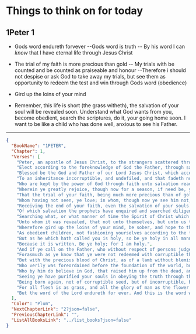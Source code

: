 # Things to think on for today

## 1Peter 1

- Gods word endureth forvever
  --Gods word is truth
  -- By his word I can *know* that I have eternal life through Jesus Christ

- The trial of my faith is more precious than gold
  -- My trials with be counted and be counted as praiseable and honour
  --Therefore i should not despise or ask God to take away my trials, but see them as opportunity to redeem the test and win through Gods word (obedience)

- Gird up the loins of your mind

- Remember, this life is short (the grass witheth), the salvation of your soul will be revealed soon. Understand what God wants from you, become obedient, search the scriptures, do it, your going home soon. I want to be like a child who has done well, anxious to see his Father.

--- 

```json
{
  "BookName": "1PETER",
  "Chapter": 1,
  "Verses": [
    "Peter, an apostle of Jesus Christ, to the strangers scattered throughout Pontus, Galatia, Cappadocia, Asia, and Bithynia,",
    "Elect according to the foreknowledge of God the Father, through sanctification of the Spirit, unto obedience and sprinkling of the blood of Jesus Christ: Grace unto you, and peace, be multiplied.",
    "Blessed be the God and Father of our Lord Jesus Christ, which according to his abundant mercy hath begotten us again unto a lively hope by the resurrection of Jesus Christ from the dead,",
    "To an inheritance incorruptible, and undefiled, and that fadeth not away, reserved in heaven for you,",
    "Who are kept by the power of God through faith unto salvation ready to be revealed in the last time.",
    "Wherein ye greatly rejoice, though now for a season, if need be, ye are in heaviness through manifold temptations:",
    "That the trial of your faith, being much more precious than of gold that perisheth, though it be tried with fire, might be found unto praise and honour and glory at the appearing of Jesus Christ:",
    "Whom having not seen, ye love; in whom, though now ye see him not, yet believing, ye rejoice with joy unspeakable and full of glory:",
    "Receiving the end of your faith, even the salvation of your souls.",
    "Of which salvation the prophets have enquired and searched diligently, who prophesied of the grace that should come unto you:",
    "Searching what, or what manner of time the Spirit of Christ which was in them did signify, when it testified beforehand the sufferings of Christ, and the glory that should follow.",
    "Unto whom it was revealed, that not unto themselves, but unto us they did minister the things, which are now reported unto you by them that have preached the gospel unto you with the Holy Ghost sent down from heaven; which things the angels desire to look into.",
    "Wherefore gird up the loins of your mind, be sober, and hope to the end for the grace that is to be brought unto you at the revelation of Jesus Christ;",
    "As obedient children, not fashioning yourselves according to the former lusts in your ignorance:",
    "But as he which hath called you is holy, so be ye holy in all manner of conversation;",
    "Because it is written, Be ye holy; for I am holy.",
    "And if ye call on the Father, who without respect of persons judgeth according to every man's work, pass the time of your sojourning here in fear:",
    "Forasmuch as ye know that ye were not redeemed with corruptible things, as silver and gold, from your vain conversation received by tradition from your fathers;",
    "But with the precious blood of Christ, as of a lamb without blemish and without spot:",
    "Who verily was foreordained before the foundation of the world, but was manifest in these last times for you,",
    "Who by him do believe in God, that raised him up from the dead, and gave him glory; that your faith and hope might be in God.",
    "Seeing ye have purified your souls in obeying the truth through the Spirit unto unfeigned love of the brethren, see that ye love one another with a pure heart fervently:",
    "Being born again, not of corruptible seed, but of incorruptible, by the word of God, which liveth and abideth for ever.",
    "For all flesh is as grass, and all the glory of man as the flower of grass. The grass withereth, and the flower thereof falleth away:",
    "But the word of the Lord endureth for ever. And this is the word which by the gospel is preached unto you."
  ],
  "Color": "Plum",
  "NextChapterLink": "2?json=false",
  "PreviousChapterLink": "",
  "ListAllBooksLink": "../list_books?json=false"
}

```
